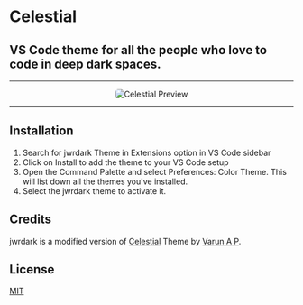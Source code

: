 # Celestial
## VS Code theme for all the people who love to code in deep dark spaces.

----------

<p align="center">
  <img alt="Celestial Preview" src="https://github.com/apvarun/celestial-theme/raw/master/Preview.png" style="border-radius: 5px;">
</p>

----------

## Installation

1. Search for jwrdark Theme in Extensions option in VS Code sidebar
2. Click on Install to add the theme to your VS Code setup
3. Open the Command Palette and select Preferences: Color Theme. This will list down all the themes you've installed.
4. Select the jwrdark theme to activate it.

## Credits

jwrdark is a modified version of [Celestial](https://marketplace.visualstudio.com/items?itemName=apvarun.celestial) Theme by [Varun A P](https://marketplace.visualstudio.com/publishers/apvarun).

## License

[MIT](LICENSE)
